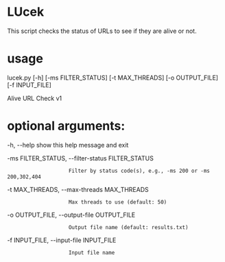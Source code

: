 # LUcek
This script checks the status of URLs to see if they are alive or not.

# usage
lucek.py [-h] [-ms FILTER_STATUS] [-t MAX_THREADS] [-o OUTPUT_FILE] [-f INPUT_FILE]

Alive URL Check v1

# optional arguments:
  -h, --help            show this help message and exit
  
  -ms FILTER_STATUS, --filter-status FILTER_STATUS
  
                        Filter by status code(s), e.g., -ms 200 or -ms 200,302,404
                        
  -t MAX_THREADS, --max-threads MAX_THREADS
  
                        Max threads to use (default: 50)
                        
  -o OUTPUT_FILE, --output-file OUTPUT_FILE
  
                        Output file name (default: results.txt)
                        
  -f INPUT_FILE, --input-file INPUT_FILE
  
                        Input file name
